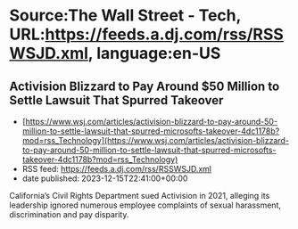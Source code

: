 # Source:The Wall Street - Tech, URL:https://feeds.a.dj.com/rss/RSSWSJD.xml, language:en-US

## Activision Blizzard to Pay Around $50 Million to Settle Lawsuit That Spurred Takeover
 - [https://www.wsj.com/articles/activision-blizzard-to-pay-around-50-million-to-settle-lawsuit-that-spurred-microsofts-takeover-4dc1178b?mod=rss_Technology](https://www.wsj.com/articles/activision-blizzard-to-pay-around-50-million-to-settle-lawsuit-that-spurred-microsofts-takeover-4dc1178b?mod=rss_Technology)
 - RSS feed: https://feeds.a.dj.com/rss/RSSWSJD.xml
 - date published: 2023-12-15T22:41:00+00:00

California’s Civil Rights Department sued Activision in 2021, alleging its leadership ignored numerous employee complaints of sexual harassment, discrimination and pay disparity.

